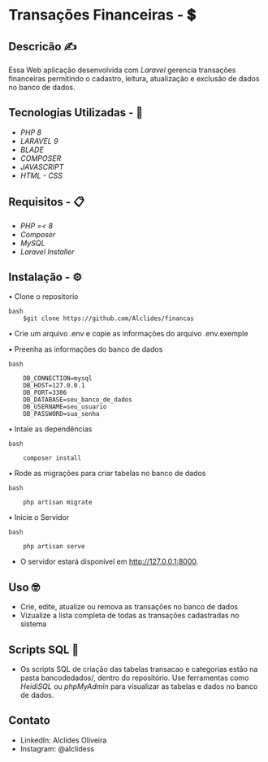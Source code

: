 # Transações Financeiras - 💲 #

## Descricão ✍️

Essa Web aplicação desenvolvida com *Laravel* gerencia transações financeiras permitindo o cadastro, leitura, atualização e exclusão de dados no banco de dados.


## Tecnologias Utilizadas - 🤖

- *PHP 8* 
- *LARAVEL 9*
- *BLADE*
- *COMPOSER*
- *JAVASCRIPT*
- *HTML - CSS*

## Requisitos - 📋

- *PHP =< 8*
- *Composer*
- *MySQL*
- *Laravel Installer*

## Instalação - ⚙️

• Clone o repositorio

    bash
        $git clone https://github.com/Alclides/financas


• Crie um arquivo .env e copie as informações do arquivo .env.exemple


• Preenha as informações do banco de dados 
    
    bash   
    
        DB_CONNECTION=mysql
        DB_HOST=127.0.0.1
        DB_PORT=3306
        DB_DATABASE=seu_banco_de_dados
        DB_USERNAME=seu_usuario
        DB_PASSWORD=sua_senha



• Intale as dependências

    bash

        composer install





• Rode as migrações para criar tabelas no banco de dados
    
    bash

        php artisan migrate


• Inicie o Servidor
   
    bash

        php artisan serve


- O servidor estará disponível em http://127.0.0.1:8000.

  
## Uso 🤓

- Crie, edite, atualize ou remova as transações no banco de dados
- Vizualize a lista completa de todas as transações cadastradas no sistema

## Scripts SQL 📂
- Os scripts SQL de criação das tabelas transacao e categorias estão na pasta bancodedados/, dentro do repositório. Use ferramentas como *HeidiSQL* ou *phpMyAdmin* para visualizar as tabelas e dados no banco de dados.


## Contato
 
 - LinkedIn: Alclides Oliveira
 - Instagram: @alclidess
